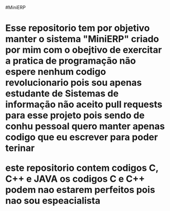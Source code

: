 #MiniERP <h1> 
Esse repositorio tem por objetivo manter o sistema "MiniERP" criado por
mim com o obejtivo de exercitar a pratica de programação não espere nenhum codigo revolucionario pois sou apenas estudante de Sistemas de informação 
não aceito pull requests para esse projeto pois sendo de conhu pessoal
quero manter apenas codigo que eu escrever para poder terinar

este repositorio contem codigos C, C++ e JAVA os codigos C e C++ podem nao estarem perfeitos pois nao sou espeacialista